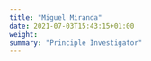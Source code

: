 ```yaml
---
title: "Miguel Miranda"
date: 2021-07-03T15:43:15+01:00
weight: 
summary: "Principle Investigator"
---
```


